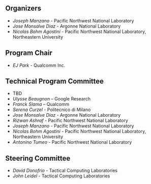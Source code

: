 ## Organizers

* *Joseph Manzano* - Pacific Northwest National Laboratory
* *Jose Monsalve Diaz* - Argonne National Laboratory
* *Nicolas Bohm Agostini* - Pacific Northwest National Laboratory, Northeastern University

## Program Chair

* *EJ Park* - Qualcomm Inc.
<!-- Academic/MLIR -->

## Technical Program Committee

<!-- * *Kristian Rietveld* - Leiden University -->
* TBD
* *Ulysse Beaugnon* – Google Research
* *Franck Slama* – Qualcomm
* *Serena Curzel* - Politecnico di Milano
* *Jose Monsalve Diaz* - Argonne National Laboratory
* *Rizwan Ashraf* - Pacific Northwest National Laboratory
* *Joseph Manzano* - Pacific Northwest National Laboratory
* *Nicolas Bohm Agostini* - Pacific Northwest National Laboratory, Northeastern University
* *Antonino Tumeo* - Pacific Northwest National Laboratory

## Steering Committee

* *David Donofrio* - Tactical Computing Laboratories
* *John Leidel* - Tactical Computing Laboratories
